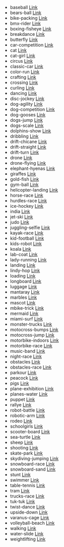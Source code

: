 * baseball         [Link](https://www.youtube.com/watch?v=5W53CerUX3M)
* bears-ball       [Link](https://youtu.be/A7OzWjZpCWs?t=23)
* bike-packing     [Link](https://www.youtube.com/watch?v=2JMcuDkvX8I)
* bmx-rider        [Link](https://youtu.be/q_nGfBXyza8?t=56)
* boxing-fisheye   [Link](https://www.youtube.com/watch?v=pq4DN-V62Bk)
* breakdance       [Link](https://www.youtube.com/watch?v=5Ys8Gv3uPGA)
* butterfly        [Link](https://youtu.be/AQkbOdipPqY?t=385)
* car-competition  [Link](https://youtu.be/0MQZryIghvo?t=25)
* cat              [Link](https://youtu.be/cMm0x2lqDAE?t=97)
* cat-girl         [Link](https://www.youtube.com/watch?v=2OcuM916OD4)
* circus           [Link](https://youtu.be/Nh-Ha7PHTMo?t=242)
* classic-car      [Link](https://www.youtube.com/watch?v=EuX_NCNHYK0)
* color-run        [Link](https://videos.pexels.com/videos/color-run-553)
* crafting         [Link](https://youtu.be/1NMF1cFMHe0?t=21)
* crossing         [Link](https://www.youtube.com/watch?v=YzpkoPGclas)
* curling          [Link](https://www.youtube.com/watch?v=A0gidZ5wA74&feature=youtu.be&t=25)
* dancing          [Link](https://videos.pexels.com/videos/people-dancing-1066)
* disc-jockey      [Link](https://www.youtube.com/watch?v=ZBOLTmudhEw)
* dog-agility      [Link](https://www.youtube.com/watch?v=LEz1VzUKTQk)
* dog-competition  [Link](https://youtu.be/GhKmykc02Bw?t=50)
* dog-gooses       [Link](https://www.youtube.com/watch?v=Ljb3XokMuQc)
* dogs-jump        [Link](https://www.youtube.com/watch?v=hBPQXqXIESI)
* dogs-scale       [Link](https://www.youtube.com/watch?v=HhxyxHB8lFM)
* dolphins-show    [Link](https://youtu.be/5ZXKChk6AYk?t=657)
* dribbling        [Link](https://www.youtube.com/watch?v=8J6jC_ZbQqU)
* drift-chicane    [Link](https://www.youtube.com/watch?v=w8jv-WSgKzE)
* drift-straight   [Link](https://www.youtube.com/watch?v=oBXdW2g25Vg)
* drift-turn       [Link](https://www.youtube.com/watch?v=w8jv-WSgKzE)
* drone            [Link](https://www.youtube.com/watch?v=KCpfQNTatMQ)
* drone-flying     [Link](https://youtu.be/DgpbKK0sp1M?t=24)
* elephant-hyenas  [Link](https://youtu.be/Y13YuDN2xv4?t=106)
* giraffes         [Link](https://youtu.be/0yYX_EIrFcc?t=65)
* gold-fish        [Link](https://youtu.be/5mSjUBUvIPU?t=9)
* gym-ball         [Link](https://www.youtube.com/watch?v=eOxzNITNTNc)
* helicopter-landing [Link](https://youtu.be/-tCf9fgS3W0?t=197)
* horse-race       [Link](https://youtu.be/UUe0UYjIoeg?t=42)
* hurdles-race     [Link](https://youtu.be/cV0CVlvE4UA?t=40)
* ice-hockey       [Link](https://youtu.be/HGu9vuRrPfY?t=188)
* india            [Link](http://www.vidsplay.com/india.html)
* jet-ski          [Link](https://youtu.be/7uG5TF3b6NI?t=277)
* judo             [Link](https://www.youtube.com/watch?v=Nu3IQWiJ9vg)
* juggling-selfie  [Link](https://youtu.be/ejQr2d6g0Vw?t=4)
* kayak-race       [Link](https://youtu.be/HT4LyHsmxxE?t=58)
* kid-football     [Link](https://www.youtube.com/watch?v=O0It_aMx9pg)
* kids-robot       [Link](https://youtu.be/tYZS9Vp3wKM?t=741)
* koala            [Link](https://www.videvo.net/video/koala-in-tree-2/1287)
* lab-coat         [Link](https://www.youtube.com/watch?v=5IElrBQ5wb4)
* lady-running     [Link](https://youtu.be/dOFv-Bl1IsQ?t=214)
* landing          [Link](https://youtu.be/LC_50d-o3Sg?t=64)
* lindy-hop        [Link](https://www.youtube.com/watch?v=w7wjhGr1mBw)
* loading          [Link](https://www.youtube.com/watch?v=C35Rnl81jnc)
* longboard        [Link](https://www.videezy.com/sports/1273-longboarding-panorama-bikeway)
* luggage          [Link](https://youtu.be/13uqdEKYUpA?t=363)
* mantaray         [Link](https://youtu.be/5ZXKChk6AYk?t=307)
* marbles          [Link](https://youtu.be/wMWdNZnGqEU?t=49)
* mascot           [Link](https://www.youtube.com/watch?v=Qakd9eNWAR8&feature=youtu.be&t=51)
* mbike-trick      [Link](https://www.youtube.com/watch?v=gYdQ-8DZQoE)
* mermaid          [Link](https://youtu.be/poAevYYEXeM?t=22)
* miami-surf       [Link](https://www.youtube.com/watch?v=h9-RZkEt3b4)
* monster-trucks   [Link](https://youtu.be/VB2d9e8UpQQ?t=616)
* motocross-bumps  [Link](https://www.youtube.com/watch?v=lWYG_xLG6YU)
* motocross-jump   [Link](https://www.youtube.com/watch?v=lWYG_xLG6YU)
* motorbike-indoors [Link](https://youtu.be/3Iir27watbs?t=76)
* motorbike-race   [Link](https://youtu.be/dEYEn_fpv-4?t=76)
* music-band       [Link](https://youtu.be/sKYD2RE_BmY?t=48)
* night-race       [Link](https://www.youtube.com/watch?v=v5MESKmFtQs)
* obstacles        [Link](https://youtu.be/cusYEGL7SVE?t=307)
* obstacles-race   [Link](https://youtu.be/VQdoykP4CU4?t=108)
* parkour          [Link](https://www.youtube.com/watch?v=cpcUARb6p0c)
* peacock          [Link](https://youtu.be/Pn8UQndlBeU?t=4)
* pigs             [Link](https://www.videvo.net/video/pig-with-young/3043)
* plane-exhibition [Link](https://youtu.be/ED6_MW5nvzU?t=162)
* planes-water     [Link](https://www.youtube.com/watch?v=m4y-s64fAGs)
* puppet           [Link](https://youtu.be/qEAW5BJDaDI?t=37)
* rallye           [Link](https://pixabay.com/en/videos/rallye-car-race-rally-drifting-1295/)
* robot-battle     [Link](https://youtu.be/ifA1191UVOg?t=60)
* robotic-arm      [Link](https://youtu.be/SHK7-YLWX0Y?t=77)
* rodeo            [Link](https://youtu.be/Vjluft_Kd_k?t=4)
* schoolgirls      [Link](https://www.youtube.com/watch?v=dGzO3E2GYMQ)
* scooter-board    [Link](https://www.youtube.com/watch?v=xlnhNfnuMc8)
* sea-turtle       [Link](https://youtu.be/aC7nDne5Af0?t=331)
* sheep            [Link](https://videos.pexels.com/videos/sheep-in-a-farm-1668)
* shooting         [Link](https://mango.blender.org)
* skate-park       [Link](https://www.videezy.com/sports/3970-skateboarder-riding-around-a-bowl-at-venice-beach-4k)
* skydiving-jumping [Link](https://youtu.be/_71t6XxEUbc?t=157)
* snowboard-race   [Link](https://www.youtube.com/watch?v=eVq0Pv5vPJw)
* snowboard-sand   [Link](https://youtu.be/VAipSPauv8M?t=384)
* stunt            [Link](https://www.youtube.com/watch?v=SRrqPqQL_Z8)
* swimmer          [Link](https://youtu.be/0I_OB9jUWyU?t=394)
* table-tennis     [Link](https://youtu.be/ZPWlf7_lh2A?t=75)
* tram             [Link](https://youtu.be/95kN-IJ4IS8?t=96)
* trucks-race      [Link](https://youtu.be/uWIctGSx0mI?t=412)
* tuk-tuk          [Link](https://www.youtube.com/watch?v=4Fz4O1hGS8w)
* twist-dance      [Link](https://www.youtube.com/watch?v=ajROBFo7r9Q)
* upside-down      [Link](https://www.youtube.com/watch?v=Dyj6d90ar24)
* varanus-cage     [Link](https://youtu.be/oCZZE3i7cEI?t=205)
* volleyball-beach [Link](https://youtu.be/IhKgnaASl3U?t=247)
* walking          [Link](https://www.youtube.com/watch?v=0dq1ArzsyIY)
* water-slide      [Link](https://youtu.be/5UQpArVJEjU?t=521)
* weightlifting    [Link](https://www.youtube.com/watch?v=XS3pzQCMUuA)
